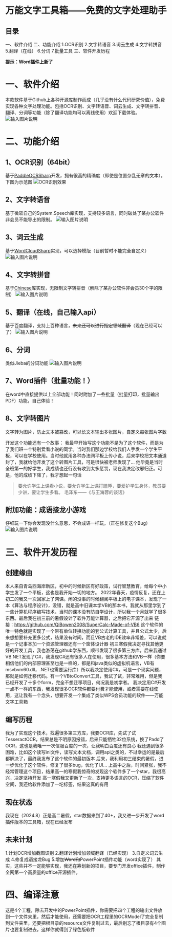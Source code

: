 # 万能文字工具箱——免费的文字处理助手
## **目录**
一、软件介绍
二、功能介绍
	1.OCR识别
	2.文字转语音
	3.词云生成
	4.文字转拼音
	5.翻译（在线）
	6.分词
	7.批量工具
三、软件开发历程

**提示：Word插件上新了**

# 一、软件介绍

本款软件基于Github上各种开源库制作而成（几乎没有什么代码研究价值），免费实现各种文字处理功能。包括OCR识别、文字转语音、词云生成、文字转拼音、翻译、分词等功能（除了翻译功能均可以离线使用）欢迎下载体验。
![输入图片说明](https://github.com/QiBowen2008/SuperTextToolBox/blob/OldBranch/Pics/1.PNG?raw=true)
# 二、功能介绍

## 1、OCR识别（64bit）

基于[PaddleOCRSharp](https://gitee.com/raoyutian/paddle-ocrsharp)开发，拥有很高的精确度（即使是位置杂乱无章的文本）。下图为示范图
![OCR识别效果](https://github.com/QiBowen2008/SuperTextToolBox/blob/OldBranch/Pics/6.PNG?raw=true)

## 2、文字转语音

基于微软自己的System.Speech库实现，支持较多语言，同时破处了某办公软件非会员不能导出的限制。
![输入图片说明](https://github.com/QiBowen2008/SuperTextToolBox/blob/OldBranch/Pics/4.PNG?raw=true)

## 3、词云生成

基于[WordCloudSharp](https://github.com/AmmRage/WordCloudSharp)实现，可以选择模版（目前暂时不能完全自定义）
![输入图片说明](https://github.com/QiBowen2008/SuperTextToolBox/blob/OldBranch/Pics/7.PNG?raw=true)
## 4、文字转拼音

基于[Chinese](https://github.com/zmjack/Chinese)库实现，无限制文字转拼音（解除了某办公软件非会员30个字的限制）
![输入图片说明](https://github.com/QiBowen2008/SuperTextToolBox/blob/OldBranch/Pics/3.PNG?raw=true)

## 5、翻译（在线，自己输入api）

基于百度翻译，支持上百种语言，~~未来还可以进行指定领域翻译~~（现在已经可以了）
![输入图片说明](https://github.com/QiBowen2008/SuperTextToolBox/blob/OldBranch/Pics/2.PNG?raw=true)

## 6、分词

类似Jieba的分词功能
![输入图片说明](https://github.com/QiBowen2008/SuperTextToolBox/blob/OldBranch/Pics/5.PNG?raw=true)

## **7、Word插件（批量功能！）**

在word中直接提供以上全部功能！同时附加了一些批量（批量打印，批量输出PDF）功能，自己体验！

## **8、文字转图片**
文字转为图片，防止文本被篡改，可以长文本输出多张图片，自定义每张图片字数

开发这个功能还有一个故事：
我最早开始写这个功能不是为了这个软件，而是为了我们班一个特别爱看小说的同学。当时我们那边学校给我们人手发一个学生平板，可以在学校使用。当时他就用各种办法网平板上传小说，后来学校把文本通道封了，我就给他开发了这个转图片工具，可是很快被老师发现了...
他毕竟是当时全班第一的好学生，我成绩也还行没有收到太多惩罚，现在我决定改邪归正。可是，他的成绩下降了，我才想起一句话
> 要允许学生上课看小说，要允许学生上课打瞌睡，要爱护学生身体，教员要少讲，要让学生多看。 毛泽东——《与王海蓉的谈话》

## 附加功能：成语接龙小游戏

仔细玩一下你会发现没什么意思，不会成语一样玩。（正在修复这个Bug）
![输入图片说明](https://github.com/QiBowen2008/SuperTextToolBox/blob/OldBranch/Pics/8.PNG?raw=true)
# 三、软件开发历程
## 创建缘由
本人来自青岛西海岸新区，初中的时候新区有好政策，试行智慧教育，给每个中小学生发了一个平板，这也是我开始一切的地方。
2022年春天，疫情反复，还在上初二的我又一次回家上了网课。闲的没事的时候翻阅平板上的电子课本，发现了一本《算法与程序设计》，没错，就是高中旧课本学VB的那本书，我就从那里学到了一些计算机程序编写技术，当时的课本没有防自学设计，所以我一个月就学了很多东西。最后我在初三前的暑假设计了软件万能计算器，之后把它开源了出来
链接：https://github.com/QiBowen2008/SuperCalc-Made-of-VB6
这个软件的唯一特色就是实现了一个带有单位转换功能的套公式计算工具，并且公式太少，后来想想要补充更多公式，结果没有时间，而且VB古老的IDE效率非常差，可以说就是一个记事本加一个资源管理器还有一个窗体设计器
初三寒假我决定寻找其他更好的开发工具，我也游荡在github学东西，顺带发现了很多第三方库，后来我通过VB.NET发现了C#，我发现C#还有很多人在使用，很多基本方法和VB一样（你要相信他们的内部原理甚至也是一样的，都是和java类似的虚拟机语言，VB有msvbvm60.dll，.NET也需要运行库）所以我决定使用C#。可是一个现实问题，那就是如何迁移代码。有一个VBtoConvert工具，我试了试，非常难用，但是我已经开发了十多个form，完全不想迁移项目，何况我是初学者。
我决定用C#开发一点不一样的东西，我发现很多OCR软件都要付费才能使用，或者需要在线使用，这让我有一个念头，想要开发一个集成了类似WPS会员功能的软件——万能文字工具箱
## 编写历程
我为了实现这个技术，找遍很多第三方库，我要OCR库，先试了试TesseractOCR，结果总是不明原因报错，后来只能牺牲32位系统，换了Padd了OCR，这也是我唯一一次信服百度的一次，让我明白百度还有良心
我还遇到很多困难，比如这个读写ini文件，读写文本文档，调用api之类的，不过幸运的是最后都解决了，最终我发布了这个软件的最初版本
后来，我利用初三结束的暑假，进一步优化了这个软件，修复了很多bug，优化了UI...
上高中之后，时间紧张，我不经常管理这个项目，结果高一的寒假我惊奇的发现这个软件多了一个star，我很高兴，决定坚持开发
高一寒假我又更新了一次，支持更多语言的OCR，压缩了软件空间，我还给软件添加了一坨标签，结果这真的有用
## 现在状态
我现在（2024.8）正是高二暑假，star数据来到了40+，我又进一步开发了word插件版本的工具箱，现在已经发布
## 未来计划
1.计划OCR增加截图识别
2.翻译计划增加领域翻译（已经实现）
3.自定义词云生成
4.修复成语接龙Bug
5.增加~~Word和~~PowerPoint插件功能（word实现了）
其实，这些并不一定能够实现，我还在筹划新的项目，要专门开发office插件，制作全网第一个高质量的office开源插件。
# 四、编译注意
这是4个工程，除去开发中的PowerPoint插件，你需要把四个工程的输出文件放到一个文件夹里，然后才能使用，还需要把OCR工程里的OCRModel了完全复制到文件夹里，还要把根目录的resource文件复制过去，最后别忘了根目录有4个图片也要复制进去，这样你就得到了绿色版软件
